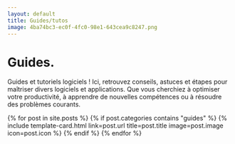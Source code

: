 ```yaml
---
layout: default
title: Guides/tutos
image: 4ba74bc3-ec0f-4fc0-98e1-643cea9c8247.png
---
```


# Guides.

Guides et tutoriels logiciels ! Ici, retrouvez conseils, astuces et étapes pour maîtriser divers logiciels et applications. Que vous cherchiez à optimiser votre productivité, à apprendre de nouvelles compétences ou à résoudre des problèmes courants.

<div class="row row-cols-1 row-cols-md-2 g-4">
{% for post in site.posts %}
  {% if post.categories contains "guides" %}
    {% include template-card.html link=post.url title=post.title image=post.image icon=post.icon %}
  {% endif %}
{% endfor %}
</div>